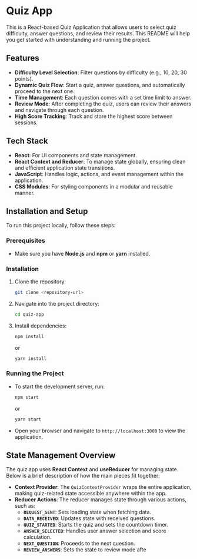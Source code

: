# Quiz App

This is a React-based Quiz Application that allows users to select quiz difficulty, answer questions, and review their results. This README will help you get started with understanding and running the project.

## Features

- **Difficulty Level Selection**: Filter questions by difficulty (e.g., 10, 20, 30 points).
- **Dynamic Quiz Flow**: Start a quiz, answer questions, and automatically proceed to the next one.
- **Time Management**: Each question comes with a set time limit to answer.
- **Review Mode**: After completing the quiz, users can review their answers and navigate through each question.
- **High Score Tracking**: Track and store the highest score between sessions.

## Tech Stack

- **React**: For UI components and state management.
- **React Context and Reducer**: To manage state globally, ensuring clean and efficient application state transitions.
- **JavaScript**: Handles logic, actions, and event management within the application.
- **CSS Modules**: For styling components in a modular and reusable manner.

## Installation and Setup

To run this project locally, follow these steps:

### Prerequisites

- Make sure you have **Node.js** and **npm** or **yarn** installed.

### Installation

1. Clone the repository:
   ```bash
   git clone <repository-url>
   ```
2. Navigate into the project directory:
   ```bash
   cd quiz-app
   ```
3. Install dependencies:
   ```bash
   npm install
   ```
   or
   ```bash
   yarn install
   ```

### Running the Project

- To start the development server, run:
  ```bash
  npm start
  ```
  or
  ```bash
  yarn start
  ```
- Open your browser and navigate to `http://localhost:3000` to view the application.

## State Management Overview

The quiz app uses **React Context** and **useReducer** for managing state. Below is a brief description of how the main pieces fit together:

- **Context Provider**: The `QuizContextProvider` wraps the entire application, making quiz-related state accessible anywhere within the app.
- **Reducer Actions**: The reducer manages state through various actions, such as:
  - **`REQUEST_SENT`**: Sets loading state when fetching data.
  - **`DATA_RECEIVED`**: Updates state with received questions.
  - **`QUIZ_STARTED`**: Starts the quiz and sets the countdown timer.
  - **`ANSWER_SELECTED`**: Handles user answer selection and score calculation.
  - **`NEXT_QUESTION`**: Proceeds to the next question.
  - **`REVIEW_ANSWERS`**: Sets the state to review mode afte
